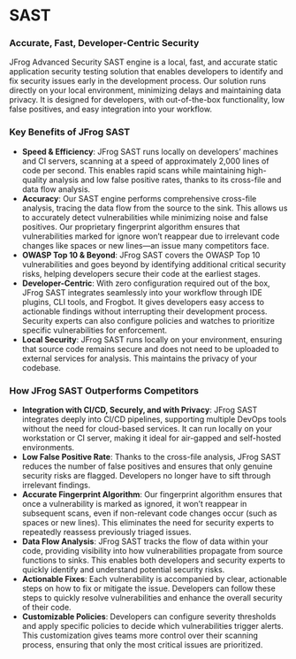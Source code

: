 # SAST

### Accurate, Fast, Developer-Centric Security

JFrog Advanced Security SAST engine is a local, fast, and accurate static application security testing solution that enables developers to identify and fix security issues early in the development process. Our solution runs directly on your local environment, minimizing delays and maintaining data privacy. It is designed for developers, with out-of-the-box functionality, low false positives, and easy integration into your workflow.

### Key Benefits of JFrog SAST

* **Speed & Efficiency**: JFrog SAST runs locally on developers’ machines and CI servers, scanning at a speed of approximately 2,000 lines of code per second. This enables rapid scans while maintaining high-quality analysis and low false positive rates, thanks to its cross-file and data flow analysis.
* **Accuracy**: Our SAST engine performs comprehensive cross-file analysis, tracing the data flow from the source to the sink. This allows us to accurately detect vulnerabilities while minimizing noise and false positives. Our proprietary fingerprint algorithm ensures that vulnerabilities marked for ignore won’t reappear due to irrelevant code changes like spaces or new lines—an issue many competitors face.
* **OWASP Top 10 & Beyond**: JFrog SAST covers the OWASP Top 10 vulnerabilities and goes beyond by identifying additional critical security risks, helping developers secure their code at the earliest stages.
* **Developer-Centric**: With zero configuration required out of the box, JFrog SAST integrates seamlessly into your workflow through IDE plugins, CLI tools, and Frogbot. It gives developers easy access to actionable findings without interrupting their development process. Security experts can also configure policies and watches to prioritize specific vulnerabilities for enforcement.
* **Local Security**: JFrog SAST runs locally on your environment, ensuring that source code remains secure and does not need to be uploaded to external services for analysis. This maintains the privacy of your codebase.

### How JFrog SAST Outperforms Competitors

* **Integration with CI/CD, Securely, and with Privacy**: JFrog SAST integrates deeply into CI/CD pipelines, supporting multiple DevOps tools without the need for cloud-based services. It can run locally on your workstation or CI server, making it ideal for air-gapped and self-hosted environments.
* **Low False Positive Rate**: Thanks to the cross-file analysis, JFrog SAST reduces the number of false positives and ensures that only genuine security risks are flagged. Developers no longer have to sift through irrelevant findings.
* **Accurate Fingerprint Algorithm**: Our fingerprint algorithm ensures that once a vulnerability is marked as ignored, it won’t reappear in subsequent scans, even if non-relevant code changes occur (such as spaces or new lines). This eliminates the need for security experts to repeatedly reassess previously triaged issues.
* **Data Flow Analysis**: JFrog SAST tracks the flow of data within your code, providing visibility into how vulnerabilities propagate from source functions to sinks. This enables both developers and security experts to quickly identify and understand potential security risks.
* **Actionable Fixes**: Each vulnerability is accompanied by clear, actionable steps on how to fix or mitigate the issue. Developers can follow these steps to quickly resolve vulnerabilities and enhance the overall security of their code.
* **Customizable Policies**: Developers can configure severity thresholds and apply specific policies to decide which vulnerabilities trigger alerts. This customization gives teams more control over their scanning process, ensuring that only the most critical issues are prioritized.
